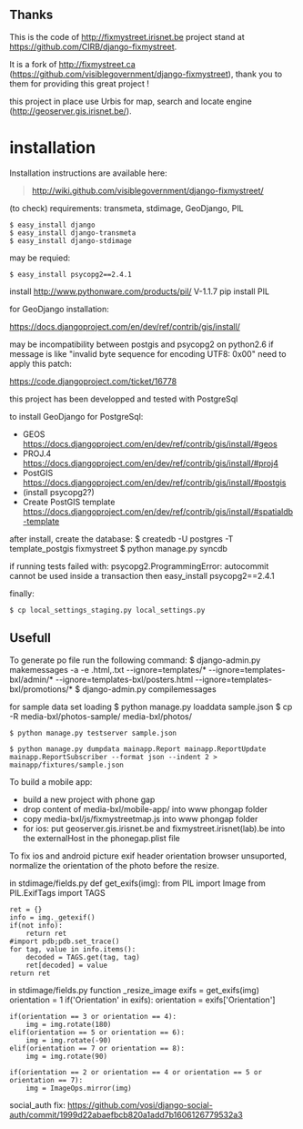 
Thanks
------
This is the code of http://fixmystreet.irisnet.be project stand at https://github.com/CIRB/django-fixmystreet.

It is a fork of http://fixmystreet.ca (https://github.com/visiblegovernment/django-fixmystreet), thank you to them for providing this great project !

this project in place use Urbis for map, search and locate engine (http://geoserver.gis.irisnet.be/).

installation
============

Installation instructions are available here:
> http://wiki.github.com/visiblegovernment/django-fixmystreet/


(to check)
requirements: transmeta, stdimage, GeoDjango, PIL

    $ easy_install django
    $ easy_install django-transmeta
    $ easy_install django-stdimage

may be requied:

    $ easy_install psycopg2==2.4.1


install http://www.pythonware.com/products/pil/ V-1.1.7
pip install PIL


for GeoDjango installation:

https://docs.djangoproject.com/en/dev/ref/contrib/gis/install/

may be incompatibility between postgis and psycopg2 on python2.6
if message is like "invalid byte sequence for encoding UTF8: 0x00"
need to apply this patch:

https://code.djangoproject.com/ticket/16778


this project has been developped and tested with PostgreSql

to install GeoDjango for PostgreSql:
* GEOS https://docs.djangoproject.com/en/dev/ref/contrib/gis/install/#geos
* PROJ.4 https://docs.djangoproject.com/en/dev/ref/contrib/gis/install/#proj4
* PostGIS https://docs.djangoproject.com/en/dev/ref/contrib/gis/install/#postgis
* (install psycopg2?)
* Create PostGIS template https://docs.djangoproject.com/en/dev/ref/contrib/gis/install/#spatialdb-template


after install, create the database:
    $ createdb -U postgres -T template_postgis fixmystreet
    $ python manage.py syncdb

if running tests failed with:
    psycopg2.ProgrammingError: autocommit cannot be used inside a transaction
then
    easy_install psycopg2==2.4.1


finally:

    $ cp local_settings_staging.py local_settings.py


Usefull
-------
To generate po file run the following command:
    $ django-admin.py makemessages -a -e .html,.txt --ignore=templates/* --ignore=templates-bxl/admin/* --ignore=templates-bxl/posters.html --ignore=templates-bxl/promotions/*
    $ django-admin.py compilemessages

for sample data set loading
    $ python manage.py loaddata sample.json
    $ cp -R media-bxl/photos-sample/ media-bxl/photos/

    $ python manage.py testserver sample.json

    $ python manage.py dumpdata mainapp.Report mainapp.ReportUpdate mainapp.ReportSubscriber --format json --indent 2 > mainapp/fixtures/sample.json


To build a mobile app:
* build a new project with phone gap
* drop content of media-bxl/mobile-app/ into www phongap folder
* copy media-bxl/js/fixmystreetmap.js into www phongap folder
* for ios: put geoserver.gis.irisnet.be and fixmystreet.irisnet(lab).be into the externalHost in the phonegap.plist file




To fix ios and android picture exif header orientation browser unsuported, normalize the orientation of the photo before the resize.

in stdimage/fields.py
def get_exifs(img):
    from PIL import Image
    from PIL.ExifTags import TAGS

    ret = {}
    info = img._getexif()
    if(not info):
        return ret
    #import pdb;pdb.set_trace()
    for tag, value in info.items():
        decoded = TAGS.get(tag, tag)
        ret[decoded] = value
    return ret


in stdimage/fields.py function _resize_image
    exifs = get_exifs(img)
    orientation = 1
    if('Orientation' in exifs):
        orientation = exifs['Orientation']

    if(orientation == 3 or orientation == 4):
        img = img.rotate(180)
    elif(orientation == 5 or orientation == 6):
        img = img.rotate(-90)
    elif(orientation == 7 or orientation == 8):
        img = img.rotate(90)
    
    if(orientation == 2 or orientation == 4 or orientation == 5 or orientation == 7):
        img = ImageOps.mirror(img)

social_auth fix:
https://github.com/vosi/django-social-auth/commit/1999d22abaefbcb820a1add7b1606126779532a3
